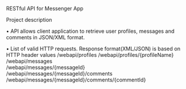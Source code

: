 RESTful API for Messenger App

Project description

• API allows client application to retrieve user profiles, messages and comments in JSON/XML format.

• List of valid HTTP requests. Response format(XML/JSON) is based on HTTP header values
/webapi/profiles
/webapi/profiles/{profileName}
/webapi/messages              
/webapi/messages/{messageId}
/webapi/messages/{messageId}/comments
/webapi/messages/{messageId}/comments/{commentId}

